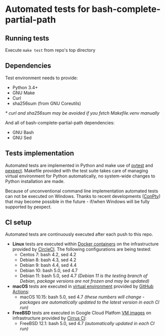 # Automated tests for bash-complete-partial-path

## Running tests

Execute `make test` from repo's top directory


## Dependencies

Test environment needs to provide:

- Python 3.4+
- GNU Make
- Curl
- sha256sum (from GNU Coreutils)

_* curl and sha256sum may be avoided if you fetch Makefile.venv manually_

And all of bash-complete-partial-path dependencies:

- GNU Bash
- GNU Sed


## Tests implementation

Automated tests are implemented in Python and make use of [pytest] and [pexpect].
Makefile provided with the test suite takes care of managing virtual
environment for Python automatically, no system-wide changes to Python
installation are made.

Because of unconventional command line implementation automated tests can not
be executed on Windows. Thanks to recent developments ([ConPty]) that may
become possible in the future - if/when Windows will be fully supported by
pexpect.

[pytest]: https://docs.pytest.org/en/stable/
[pexpect]: https://pexpect.readthedocs.io/en/stable/
[ConPTY]: https://devblogs.microsoft.com/commandline/windows-command-line-introducing-the-windows-pseudo-console-conpty/


## CI setup

Automated tests are continuously executed after each push to this repo.

- **Linux** tests are executed within [Docker containers] on the
  infrastructure provided by [CircleCI]. The following configurations are
  being tested:
    - Centos 7: bash 4.2, sed 4.2
    - Debian 8: bash 4.3, sed 4.2
    - Debian 9: bash 4.4, sed 4.4
    - Debian 10: bash 5.0, sed 4.7
    - Debian 11: bash 5.0, sed 4.7 *(Debian 11 is the testing branch of
      Debian, package versions are not frozen and may be updated)*
- **macOS** tests are executed in [virtual environment] provided by [GitHub
  Actions]:
    - macOS 10.15: bash 5.0, sed 4.7 *(these numbers will change - packages
      are automatically updated to the latest version in each CI run)*
- **FreeBSD** tests are executed in Google Cloud Platfom [VM images] on
  infrastructure provided by [Cirrus CI]:
    - FreeBSD 12.1: bash 5.0, sed 4.7 *(automatically updated in each CI run)*

[CircleCI]: https://circleci.com/
[GitHub Actions]: https://github.com/features/actions
[Docker containers]: docker/README.md
[virtual environment]: https://help.github.com/en/actions/automating-your-workflow-with-github-actions/software-installed-on-github-hosted-runners#macos-1015
[VM images]: https://cirrus-ci.org/guide/FreeBSD/
[Cirrus CI]: https://cirrus-ci.org/
